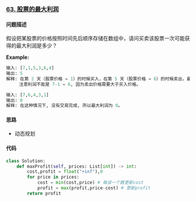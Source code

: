 ### [63. 股票的最大利润](https://leetcode-cn.com/problems/miao/)

#### 问题描述
假设把某股票的价格按照时间先后顺序存储在数组中，请问买卖该股票一次可能获得的最大利润是多少？

**Example:**
```python
输入: [7,1,5,3,6,4]
输出: 5
解释: 在第 2 天（股票价格 = 1）的时候买入，在第 5 天（股票价格 = 6）的时候卖出，最大利润 = 6-1 = 5 。
     注意利润不能是 7-1 = 6, 因为卖出价格需要大于买入价格。
```
```python
输入: [7,6,4,3,1]
输出: 0
解释: 在这种情况下, 没有交易完成, 所以最大利润为 0。
```

#### 思路
- 动态规划

#### 代码

```python
class Solution:
    def maxProfit(self, prices: List[int]) -> int:
        cost,profit = float("+inf"),0
        for price in prices:
            cost = min(cost,price) # 每读一个数更新cost
            profit = max(profit,price-cost) # 更新profit
        return profit
```